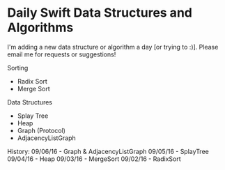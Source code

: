 # Daily Swift Data Structures and Algorithms

I'm adding a new data structure or algorithm a day [or trying to :)]. Please email me for requests or suggestions!

Sorting
- Radix Sort
- Merge Sort
 
Data Structures
- Splay Tree
- Heap
- Graph (Protocol)
 - AdjacencyListGraph

History:
09/06/16 - Graph & AdjacencyListGraph
09/05/16 - SplayTree
09/04/16 - Heap
09/03/16 - MergeSort
09/02/16 - RadixSort
